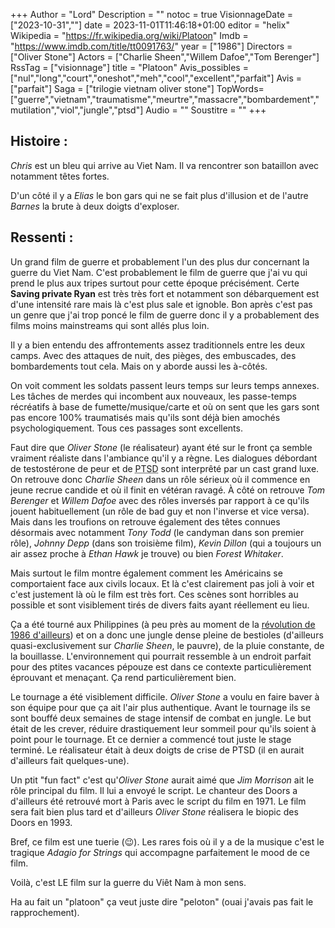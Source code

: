 +++
Author = "Lord"
Description = ""
notoc = true
VisionnageDate = ["2023-10-31",""]
date = 2023-11-01T11:46:18+01:00
editor = "helix"
Wikipedia = "https://fr.wikipedia.org/wiki/Platoon"
Imdb = "https://www.imdb.com/title/tt0091763/"
year = ["1986"]
Directors = ["Oliver Stone"]
Actors = ["Charlie Sheen","Willem Dafoe","Tom Berenger"]
RssTag = ["visionnage"]
title = "Platoon"
Avis_possibles = ["nul","long","court","oneshot","meh","cool","excellent","parfait"]
Avis = ["parfait"] 
Saga = ["trilogie vietnam oliver stone"]
TopWords=["guerre","vietnam","traumatisme","meurtre","massacre","bombardement","mutilation","viol","jungle","ptsd"]
Audio = ""
Soustitre = ""
+++
## Histoire : 
*Chris* est un bleu qui arrive au Viet Nam.
Il va rencontrer son bataillon avec notamment têtes fortes.

D'un côté il y a *Elias* le bon gars qui ne se fait plus d'illusion et de l'autre *Barnes* la brute à deux doigts d'exploser.

## Ressenti :
Un grand film de guerre et probablement l'un des plus dur concernant la guerre du Viet Nam.
C'est probablement le film de guerre que j'ai vu qui prend le plus aux tripes surtout pour cette époque précisément.
Certe **Saving private Ryan** est très très fort et notamment son débarquement est d'une intensité rare mais là c'est plus sale et ignoble.
Bon après c'est pas un genre que j'ai trop poncé le film de guerre donc il y a probablement des films moins mainstreams qui sont allés plus loin.

Il y a bien entendu des affrontements assez traditionnels entre les deux camps.
Avec des attaques de nuit, des pièges, des embuscades, des bombardements tout cela.
Mais on y aborde aussi les à-côtés.

On voit comment les soldats passent leurs temps sur leurs temps annexes.
Les tâches de merdes qui incombent aux nouveaux, les passe-temps récréatifs à base de fumette/musique/carte et où on sent que les gars sont pas encore 100% traumatisés mais qu'ils sont déjà bien amochés psychologiquement.
Tous ces passages sont excellents.

Faut dire que *Oliver Stone* (le réalisateur) ayant été sur le front ça semble vraiment réaliste dans l'ambiance qu'il y a règne.
Les dialogues débordant de testostérone de peur et de <abbr title="syndrome post traumatique">PTSD</abbr> sont interprêté par un cast grand luxe.
On retrouve donc *Charlie Sheen* dans un rôle sérieux où il commence en jeune recrue candide et où il finit en vétéran ravagé.
À côté on retrouve *Tom Berenger* et *Willem Dafoe* avec des rôles inversés par rapport à ce qu'ils jouent habituellement (un rôle de bad guy et non l'inverse et vice versa).
Mais dans les troufions on retrouve également des têtes connues désormais avec notamment *Tony Todd* (le candyman dans son premier rôle), *Johnny Depp* (dans son troisième film), *Kevin Dillon* (qui a toujours un air assez proche à *Ethan Hawk* je trouve) ou bien *Forest Whitaker*.

Mais surtout le film montre également comment les Américains se comportaient face aux civils locaux.
Et là c'est clairement pas joli à voir et c'est justement là où le film est très fort.
Ces scènes sont horribles au possible et sont visiblement tirés de divers faits ayant réellement eu lieu.

Ça a été tourné aux Philippines (à peu près au moment de la [révolution de 1986 d'ailleurs](https://fr.wikipedia.org/wiki/Révolution_philippine_de_1986)) et on a donc une jungle dense pleine de bestioles (d'ailleurs quasi-exclusivement sur *Charlie Sheen*, le pauvre), de la pluie constante, de la bouillasse.
L'environnement qui pourrait ressemble à un endroit parfait pour des ptites vacances pépouze est dans ce contexte particulièrement éprouvant et menaçant.
Ça rend particulièrement bien.

Le tournage a été visiblement difficile.
*Oliver Stone* a voulu en faire baver à son équipe pour que ça ait l'air plus authentique.
Avant le tournage ils se sont bouffé deux semaines de stage intensif de combat en jungle.
Le but était de les crever, réduire drastiquement leur sommeil pour qu'ils soient à point pour le tournage.
Et ce dernier a commencé tout juste le stage terminé.
Le réalisateur était à deux doigts de crise de PTSD (il en aurait d'ailleurs fait quelques-une).

Un ptit "fun fact" c'est qu'*Oliver Stone* aurait aimé que *Jim Morrison* ait le rôle principal du film.
Il lui a envoyé le script.
Le chanteur des Doors a d'ailleurs été retrouvé mort à Paris avec le script du film en 1971.
Le film sera fait bien plus tard et d'ailleurs *Oliver Stone* réalisera le biopic des Doors en 1993.

Bref, ce film est une tuerie (😉).
Les rares fois où il y a de la musique c'est le tragique *Adagio for Strings* qui accompagne parfaitement le mood de ce film.

Voilà, c'est LE film sur la guerre du Viêt Nam à mon sens.

Ha au fait un "platoon" ça veut juste dire "peloton" (ouai j'avais pas fait le rapprochement).
